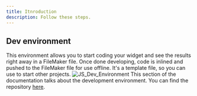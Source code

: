 ```yaml
---
title: Itnroduction
description: Follow these steps.
---
```


## Dev environment

This environment allows you to start coding your widget and see the results right away in a FileMaker file. Once done developing, code is inlined and pushed to the FileMaker file for use offline.
It's a template file, so you can use to start other projects.
![JS_Dev_Environment](https://im-js-in-fm-images.s3.amazonaws.com/JS_Dev_Explain.png)
This section of the documentation talks about the development environment. You can find the repository [here](https://github.com/integrating-magic/js-dev-environment).
